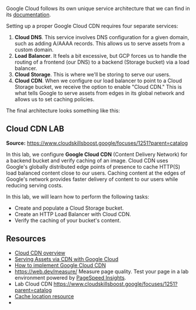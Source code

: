 
Google Cloud follows its own unique service architecture that we can find in its [documentation](https://cloud.google.com/cdn/docs/overview/). 

Setting up a proper Google Cloud CDN requires four separate services:

1. **Cloud DNS**.  This service involves DNS configuration for a given domain, such as adding A/AAAA records. This allows us to serve assets from a custom domain.
2. **Load Balancer**. It feels a bit excessive, but GCP forces us to handle the routing of a frontend (our DNS) to a backend (Storage bucket) via a load balancer.
3. **Cloud Storage**. This is where we'll be storing to serve our users.
4. **Cloud CDN**. When we configure our load balancer to point to a Cloud Storage bucket, we receive the option to enable "Cloud CDN." This is what tells Google to serve assets from edges in its global network and allows us to set caching policies.

The final architecture looks something like this:







## Cloud CDN LAB

**Source:** https://www.cloudskillsboost.google/focuses/1251?parent=catalog

In this lab, we configure **Google Cloud CDN** (Content Delivery Network) for a backend bucket and verify caching of an image. Cloud CDN uses Google's globally distributed edge points of presence to cache HTTP(S) load balanced content close to our users. Caching content at the edges of Google's network provides faster delivery of content to our users while reducing serving costs.

In this lab, we will learn how to perform the following tasks:
- Create and populate a Cloud Storage bucket.
- Create an HTTP Load Balancer with Cloud CDN.
- Verify the caching of your bucket's content.







## Resources

-  [Cloud CDN overview](https://cloud.google.com/cdn/docs/overview/)
- [Serving Assets via CDN with Google Cloud](https://hackersandslackers.com/cdn-google-cloud/)
- [How to implement Google Cloud CDN](https://geekflare.com/google-cloud-cdn-implementation/)
- https://web.dev/measure/  Measure page quality. Test your page in a lab environment powered by [PageSpeed Insights](https://pagespeed.web.dev/?utm_source=psi&utm_medium=redirect).
- Lab Cloud CDN https://www.cloudskillsboost.google/focuses/1251?parent=catalog 
- [Cache location resource](https://cloud.google.com/cdn/docs/locations)
- 
